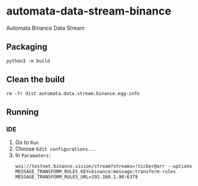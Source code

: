 # automata-data-stream-binance
Automata Binance Data Stream

## Packaging
`python3 -m build`

## Clean the build
`rm -fr dist automata.data.stream.binance.egg-info`

## Running

### IDE
1. Go to `Run`
2. Choose `Edit configurations...`
3. In `Paramaters:` 
   ```
   wss://testnet.binance.vision/stream?streams=!ticker@arr --options MESSAGE_TRANSFORM_RULES_KEY=binance:message:transform-rules MESSAGE_TRANSFORM_RULES_URL=192.168.1.90:6379
   ```